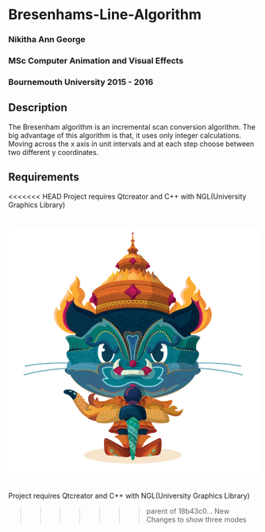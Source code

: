 # Bresenhams-Line-Algorithm

### Nikitha Ann George

### MSc Computer Animation and Visual Effects

### Bournemouth University 2015 - 2016

## Description
The Bresenham algorithm is an incremental scan conversion algorithm. The big advantage of this algorithm is that, it uses only integer calculations. Moving across the x axis in unit intervals and at each step choose between two different y coordinates.


## Requirements
<<<<<<< HEAD
Project requires Qtcreator and C++ with NGL(University Graphics Library)


![Alt text](images/test.png?raw=true "Title")
=======
Project requires Qtcreator and C++ with NGL(University Graphics Library)
>>>>>>> parent of 18b43c0... New Changes to show three modes
